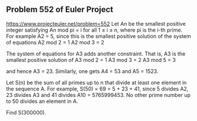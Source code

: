 ## Problem 552 of Euler Project 
https://www.projecteuler.net/problem=552
Let An be the smallest positive integer satisfying  An mod pi = i  for all 1 ≤ i ≤ n, where pi is the
i-th prime.
For example A2 = 5, since this is the smallest positive solution of the system of equations 
 A2 mod 2 = 1 
 A2 mod 3 = 2

The system of equations for A3 adds another constraint. That is, A3 is the smallest positive solution of
 A3 mod 2 = 1 
 A3 mod 3 = 2
 A3 mod 5 = 3

and hence A3 = 23. Similarly, one gets A4 = 53 and A5 = 1523.


Let S(n) be the sum of all primes up to n that divide at least one element in the sequence A.
For example, S(50) = 69 = 5 + 23 + 41, since 5 divides A2, 23 divides A3 and 41 divides A10 = 5765999453. No other prime number up to 50 divides an element in A.


Find S(300000).